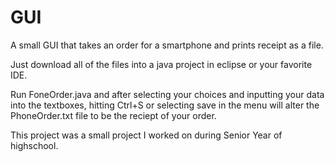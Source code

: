 # GUI
A small GUI that takes an order for a smartphone and prints receipt as a file.

Just download all of the files into a java project in eclipse or your favorite IDE.

Run FoneOrder.java and after selecting your choices and inputting your data into the textboxes, hitting Ctrl+S or selecting save in the menu will alter the PhoneOrder.txt file to be the reciept of your order.

This project was a small project I worked on during Senior Year of highschool.
